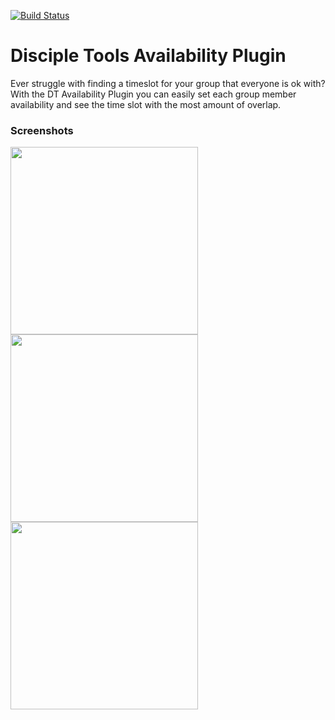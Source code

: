 [![Build Status](https://travis-ci.com/DiscipleTools/disciple-tools-availability-plugin-template.svg?branch=master)](https://travis-ci.com/DiscipleTools/disciple-tools-availability-plugin-template)

# Disciple Tools Availability Plugin
Ever struggle with finding a timeslot for your group that everyone is ok with? With the DT Availability Plugin you can easily set each group member availability and see the time slot with the most amount of overlap.


### Screenshots
<img src="https://imgur.com/skiRpfe" width="300">
<img src="https://imgur.com/Wy9rPyv" width="300">
<img src="https://imgur.com/22KMWP4" width="300">
